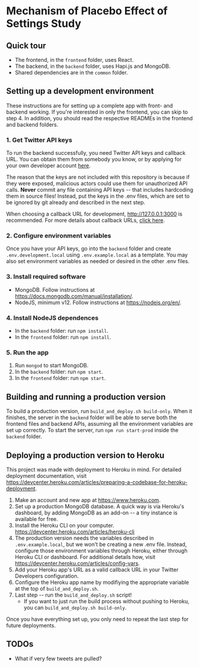 # Mechanism of Placebo Effect of Settings Study

## Quick tour
* The frontend, in the `frontend` folder, uses React.
* The backend, in the `backend` folder, uses Hapi.js and MongoDB.
* Shared dependencies are in the `common` folder.

## Setting up a development environment

These instructions are for setting up a complete app with front- and backend working.  If you're interested in only the
frontend, you can skip to step 4.  In addition, you should read the respective READMEs in the frontend and backend
folders.

### 1. Get Twitter API keys

To run the backend successfully, you need Twitter API keys and callback URL.  You can obtain them from somebody you
know, or by applying for your own developer account [here](https://developer.twitter.com/en/apply-for-access).

The reason that the keys are not included with this repository is because if they were exposed, malicious actors could
use them for unauthorized API calls.  **Never** commit any file containing API keys -- that includes hardcoding them in
source files!  Instead, put the keys in the .env files, which are set to be ignored by git already and described in
the next step.

When choosing a callback URL for development, <http://127.0.0.1:3000> is recommended.  For more details about callback
URLs, [click here](https://developer.twitter.com/en/docs/basics/apps/guides/callback-urls).

### 2. Configure environment variables

Once you have your API keys, go into the `backend` folder and create `.env.development.local` using `.env.example.local`
as a template.  You may also set environment variables as needed or desired in the other .env files.

### 3. Install required software

* MongoDB.  Follow instructions at <https://docs.mongodb.com/manual/installation/>.
* NodeJS, minimum v12.  Follow instructions at <https://nodejs.org/en/>.

### 4. Install NodeJS dependences
* In the `backend` folder: run `npm install`.
* In the `frontend` folder: run `npm install`.

### 5. Run the app
1. Run `mongod` to start MongoDB.
2. In the `backend` folder: run `npm start`.
3. In the `frontend` folder: run `npm start`.

## Building and running a production version

To build a production version, run `build_and_deploy.sh build-only`.  When it finishes, the server in the `backend`
folder will be able to serve both the frontend files and backend APIs, assuming all the environment variables are set up
correctly.  To start the server, run `npm run start-prod` inside the `backend` folder.

## Deploying a production version to Heroku

This project was made with deployment to Heroku in mind.  For detailed deployment documentation, visit
<https://devcenter.heroku.com/articles/preparing-a-codebase-for-heroku-deployment>.

1. Make an account and new app at <https://www.heroku.com>.
2. Set up a production MongoDB database.  A quick way is via Heroku's dashboard, by adding MongoDB as an add-on --
a tiny instance is available for free.
3. Install the Heroku CLI on your computer.  <https://devcenter.heroku.com/articles/heroku-cli>
4. The production version needs the variables described in `.env.example.local`, but we won't be creating a new .env
file.  Instead, configure those environment variables through Heroku, either through Heroku CLI or dashboard.  For
additional details how, visit <https://devcenter.heroku.com/articles/config-vars>.
5. Add your Heroku app's URL as a valid callback URL in your Twitter Developers configuration.
6. Configure the Heroku app name by modifiying the appropriate variable at the top of `build_and_deploy.sh`.
7. Last step -- run the `build_and_deploy.sh` script!
    * If you want to just run the build process without pushing to Heroku, you can `build_and_deploy.sh build-only`.

Once you have everything set up, you only need to repeat the last step for future deployments.

## TODOs
* What if very few tweets are pulled?
